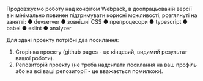 Продовжуємо роботу над конфігом Webpack, в доопрацьованій версії він
мінімально повинен підтримувати корисні можливості, розглянуті на занятті:
● devserver
● зовнішні CSS
● препроцесори
● typescript
● babel
● eslint
● analyzer

Для здачі проекту потрібні два посилання:
1. Сторінка проекту (github pages - це кінцевий, видимий результат вашої
роботи).
2. Репозиторій проекту (не треба надсилати посилання на ваш профіль
або на всі ваші репозиторії - це вважається помилкою).